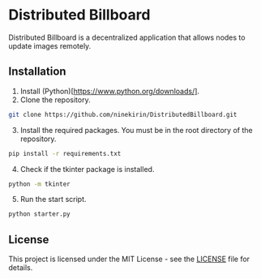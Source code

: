# Distributed Billboard
Distributed Billboard is a decentralized application that allows nodes to update images remotely.

## Installation
1. Install (Python)[https://www.python.org/downloads/].
2. Clone the repository.
```bash
git clone https://github.com/ninekirin/DistributedBillboard.git
```
3. Install the required packages. You must be in the root directory of the repository.
```bash
pip install -r requirements.txt
```
4. Check if the tkinter package is installed.
```bash
python -m tkinter
```
5. Run the start script.
```bash
python starter.py
```

## License
This project is licensed under the MIT License - see the [LICENSE](LICENSE) file for details.